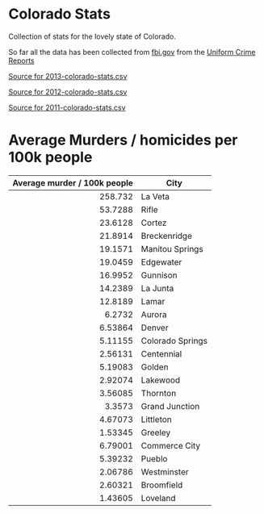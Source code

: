 Colorado Stats
==============

Collection of stats for the lovely state of Colorado.

So far all the data has been collected from [fbi.gov](http://fbi.gov) from the [Uniform Crime Reports](http://www.fbi.gov/about-us/cjis/ucr/crime-in-the-u.s)

[Source for 2013-colorado-stats.csv](http://www.fbi.gov/about-us/cjis/ucr/crime-in-the-u.s/2013/crime-in-the-u.s.-2013/tables/table-8/table-8-state-cuts/table_8_offenses_known_to_law_enforcement_colorado_by_city_2013.xls)

[Source for 2012-colorado-stats.csv](http://www.fbi.gov/about-us/cjis/ucr/crime-in-the-u.s/2012/crime-in-the-u.s.-2012/tables/8tabledatadecpdf/table-8-state-cuts/table_8_offenses_known_to_law_enforcement_by_colorado_by_city_2012.xls)

[Source for 2011-colorado-stats.csv](http://www.fbi.gov/about-us/cjis/ucr/crime-in-the-u.s/2011/crime-in-the-u.s.-2011/tables/table8statecuts/table_8_offenses_known_to_law_enforcement_colorado_by_city_2011.xls)

# Average Murders / homicides per 100k people

|Average murder / 100k people | City |
|----:|-----|
|258.732|La Veta|
|53.7288|Rifle|
|23.6128|Cortez|
|21.8914|Breckenridge|
|19.1571|Manitou Springs|
|19.0459|Edgewater|
|16.9952|Gunnison|
|14.2389|La Junta|
|12.8189|Lamar|
|6.2732|Aurora|
|6.53864|Denver|
|5.11155|Colorado Springs|
|2.56131|Centennial|
|5.19083|Golden|
|2.92074|Lakewood|
|3.56085|Thornton|
|3.3573|Grand Junction|
|4.67073|Littleton|
|1.53345|Greeley|
|6.79001|Commerce City|
|5.39232|Pueblo|
|2.06786|Westminster|
|2.60321|Broomfield|
|1.43605|Loveland|
